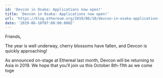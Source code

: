 ```yaml
---
id: 'Devcon in Osaka: Applications now open!'
title: 'Devcon in Osaka: Applications now open!'
url: 'https://blog.ethereum.org/2019/06/10/devcon-in-osaka-applications-now-open/'
date: '2019-06-10T07:00:00.000Z'
---
```

Friends,

The year is well underway, cherry blossoms have fallen, and Devcon is quickly approaching!

As announced on-stage at Ethereal last month, Devcon will be returning to Asia in 2019. We hope that you’ll join us this October 8th-11th as we come toge